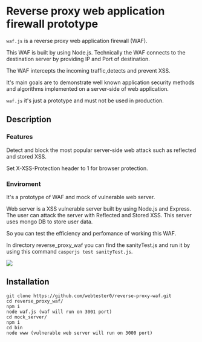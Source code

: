 # Reverse proxy web application firewall prototype

`waf.js` is a reverse proxy web application firewall (WAF).

This WAF is built by using Node.js. Technically the WAF connects to the destination server by providing IP and Port of destination.

The WAF intercepts the incoming traffic,detects and prevent XSS.

It's main goals are to demonstrate well known application security methods and algorithms implemented on a server-side of web application.

`waf.js` it's just a prototype and must not be used in production.

## Description

### Features 

Detect and block the most popular server-side web attack such as reflected and stored XSS.

Set X-XSS-Protection header to 1 for browser protection.

### Enviroment
It's a prototype of WAF and mock of vulnerable web server. 

Web server is a XSS vulnerable server built by using Node.js and Express.
The user can attack the server with Reflected and Stored XSS. This server uses mongo DB to store user data.

So you can test the efficiency and perfomance of working this WAF.

In directory reverse_proxy_waf you can find the sanityTest.js and run it by using this command 
`casperjs test sanityTest.js`.

![](https://paste.pics/48e4336fa23b73d91d8871ec217c84fc)

## Installation

```
git clone https://github.com/webtester0/reverse-proxy-waf.git
cd reverse_proxy_waf/
npm i
node waf.js (waf will run on 3001 port)
cd mock_server/
npm i
cd bin 
node www (vulnerable web server will run on 3000 port)
```


